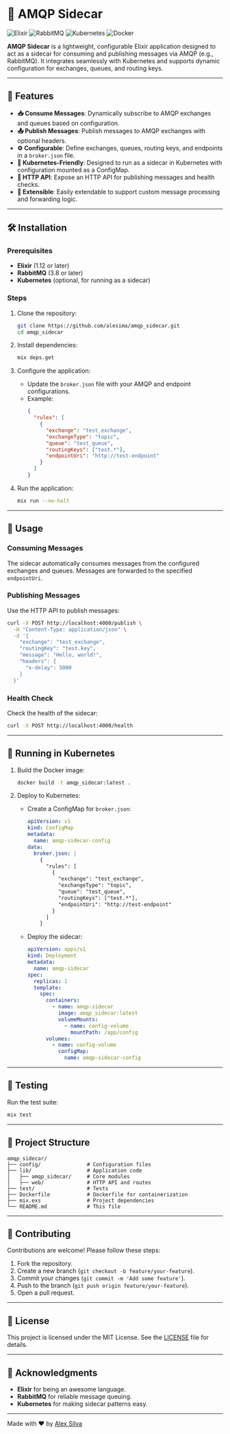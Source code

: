 # 🚀 AMQP Sidecar

![Elixir](https://img.shields.io/badge/Elixir-4B275F?style=for-the-badge&logo=elixir&logoColor=white)
![RabbitMQ](https://img.shields.io/badge/RabbitMQ-FF6600?style=for-the-badge&logo=rabbitmq&logoColor=white)
![Kubernetes](https://img.shields.io/badge/Kubernetes-326CE5?style=for-the-badge&logo=kubernetes&logoColor=white)
![Docker](https://img.shields.io/badge/Docker-2496ED?style=for-the-badge&logo=docker&logoColor=white)

**AMQP Sidecar** is a lightweight, configurable Elixir application designed to act as a sidecar for consuming and publishing messages via AMQP (e.g., RabbitMQ). It integrates seamlessly with Kubernetes and supports dynamic configuration for exchanges, queues, and routing keys.

---

## 🌟 Features

- **📥 Consume Messages**: Dynamically subscribe to AMQP exchanges and queues based on configuration.
- **📤 Publish Messages**: Publish messages to AMQP exchanges with optional headers.
- **⚙️ Configurable**: Define exchanges, queues, routing keys, and endpoints in a `broker.json` file.
- **🐳 Kubernetes-Friendly**: Designed to run as a sidecar in Kubernetes with configuration mounted as a ConfigMap.
- **🚀 HTTP API**: Expose an HTTP API for publishing messages and health checks.
- **🧩 Extensible**: Easily extendable to support custom message processing and forwarding logic.

---

## 🛠️ Installation

### Prerequisites

- **Elixir** (1.12 or later)
- **RabbitMQ** (3.8 or later)
- **Kubernetes** (optional, for running as a sidecar)

### Steps

1. Clone the repository:
   ```bash
   git clone https://github.com/alesima/amqp_sidecar.git
   cd amqp_sidecar
   ```

2. Install dependencies:
   ```bash
   mix deps.get
   ```

3. Configure the application:
   - Update the `broker.json` file with your AMQP and endpoint configurations.
   - Example:
     ```json
     {
       "rules": [
         {
           "exchange": "test_exchange",
           "exchangeType": "topic",
           "queue": "test_queue",
           "routingKeys": ["test.*"],
           "endpointUri": "http://test-endpoint"
         }
       ]
     }
     ```

4. Run the application:
   ```bash
   mix run --no-halt
   ```

---

## 🚦 Usage

### Consuming Messages

The sidecar automatically consumes messages from the configured exchanges and queues. Messages are forwarded to the specified `endpointUri`.

### Publishing Messages

Use the HTTP API to publish messages:

```bash
curl -X POST http://localhost:4000/publish \
  -H "Content-Type: application/json" \
  -d '{
    "exchange": "test_exchange",
    "routingKey": "test.key",
    "message": "Hello, world!",
    "headers": {
      "x-delay": 5000
    }
  }'
```

### Health Check

Check the health of the sidecar:

```bash
curl -X POST http://localhost:4000/health
```

---

## 🐳 Running in Kubernetes

1. Build the Docker image:
   ```bash
   docker build -t amqp_sidecar:latest .
   ```

2. Deploy to Kubernetes:
   - Create a ConfigMap for `broker.json`:
     ```yaml
     apiVersion: v1
     kind: ConfigMap
     metadata:
       name: amqp-sidecar-config
     data:
       broker.json: |
         {
           "rules": [
             {
               "exchange": "test_exchange",
               "exchangeType": "topic",
               "queue": "test_queue",
               "routingKeys": ["test.*"],
               "endpointUri": "http://test-endpoint"
             }
           ]
         }
     ```
   - Deploy the sidecar:
     ```yaml
     apiVersion: apps/v1
     kind: Deployment
     metadata:
       name: amqp-sidecar
     spec:
       replicas: 1
       template:
         spec:
           containers:
             - name: amqp-sidecar
               image: amqp_sidecar:latest
               volumeMounts:
                 - name: config-volume
                   mountPath: /app/config
           volumes:
             - name: config-volume
               configMap:
                 name: amqp-sidecar-config
     ```

---

## 🧪 Testing

Run the test suite:

```bash
mix test
```

---

## 📂 Project Structure

```
amqp_sidecar/
├── config/               # Configuration files
├── lib/                  # Application code
│   ├── amqp_sidecar/     # Core modules
│   ├── web/              # HTTP API and routes
├── test/                 # Tests
├── Dockerfile            # Dockerfile for containerization
├── mix.exs               # Project dependencies
└── README.md             # This file
```

---

## 🤝 Contributing

Contributions are welcome! Please follow these steps:

1. Fork the repository.
2. Create a new branch (`git checkout -b feature/your-feature`).
3. Commit your changes (`git commit -m 'Add some feature'`).
4. Push to the branch (`git push origin feature/your-feature`).
5. Open a pull request.

---

## 📜 License

This project is licensed under the MIT License. See the [LICENSE](LICENSE) file for details.

---

## 🙏 Acknowledgments

- **Elixir** for being an awesome language.
- **RabbitMQ** for reliable message queuing.
- **Kubernetes** for making sidecar patterns easy.

---

Made with ❤️ by [Alex Silva](https://github.com/alesima)
